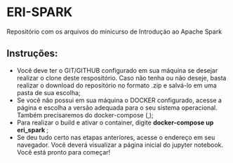 # ERI-SPARK
Repositório com os arquivos do minicurso de Introdução ao Apache Spark


## Instruções:

 <ul>
  <li>Você deve ter o GIT/GITHUB configurado em sua máquina se desejar realizar o clone deste respositório. Caso não tenha ou não deseje, basta realizar o download do repositório no formato .zip e salvá-lo em uma pasta de sua escolha; </li>
  <li>Se você não possui em sua máquina o DOCKER configurado, acesse a página <a href="https://docs.docker.com/engine/install/"> </a> e escolha a versão adequada para o seu sistema operacional. Também precisaremos do docker-compose (<a href="https://docs.docker.com/compose/install/"> </a>);</li>
  <li>Para realizar o build e ativar o container, digite <b> docker-compose up eri_spark </b>; </li>
  <li> Se deu tudo certo nas etapas anteriores, acesse o endereço <a href="http://localhost:8888"></a> em seu navegador. Você deverá visualizar a página inicial do jupyter notebook. Você está pronto para começar!  
</ul> 
